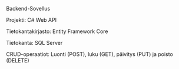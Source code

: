 Backend-Sovellus

Projekti: C# Web API

Tietokantakirjasto: Entity Framework Core

Tietokanta: SQL Server

CRUD-operaatiot: Luonti (POST), luku (GET), päivitys (PUT) ja poisto (DELETE)
